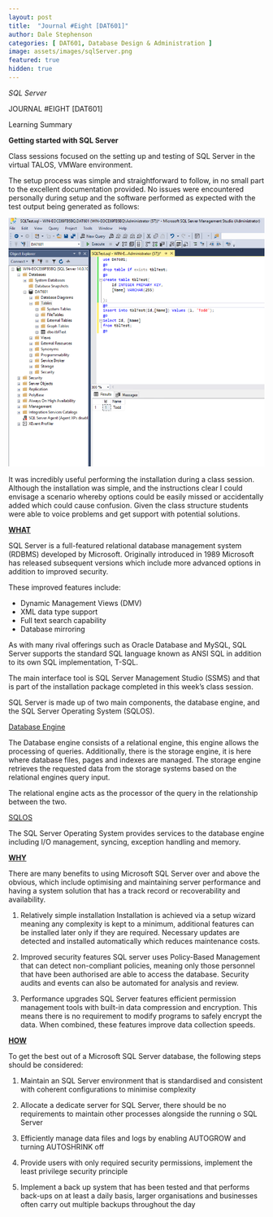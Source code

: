 ```yaml
---
layout: post
title:  "Journal #Eight [DAT601]"
author: Dale Stephenson
categories: [ DAT601, Database Design & Administration ]
image: assets/images/sqlServer.png
featured: true
hidden: true
---
```

<i>SQL Server</i>

JOURNAL #EIGHT [DAT601]

Learning Summary<br>

<b>Getting started with SQL Server</b>

Class sessions focused on the setting up and testing of SQL Server in the virtual TALOS, VMWare environment.

The setup process was simple and straightforward to follow, in no small part to the excellent documentation provided. No issues were encountered personally during setup and the software performed as expected with the test output being generated as follows:

<img src="/assets/images/dat_output.png" alt="Class Dat SQL Server Output"><br>

It was incredibly useful performing the installation during a class session. Although the installation was simple, and the instructions clear I could envisage a scenario whereby options could be easily missed or accidentally added which could cause confusion. Given the class structure students were able to voice problems and get support with potential solutions.

<b><u>WHAT</u></b>

SQL Server is a full-featured relational database management system (RDBMS) developed by Microsoft. Originally introduced in 1989 Microsoft has released subsequent versions which include more advanced options in addition to improved security.

These improved features include:

-	Dynamic Management Views (DMV)
-	XML data type support
-	Full text search capability
-	Database mirroring 

As with many rival offerings such as Oracle Database and MySQL, SQL Server supports the standard SQL language known as ANSI SQL in addition to its own SQL implementation, T-SQL.

The main interface tool is SQL Server Management Studio (SSMS) and that is part of the installation package completed in this week’s class session.

SQL Server is made up of two main components, the database engine, and the SQL Server Operating System (SQLOS).

<u>Database Engine</u>

The Database engine consists of a relational engine, this engine allows the processing of queries. Additionally, there is the storage engine, it is here where database files, pages and indexes are managed. The storage engine retrieves the requested data from the storage systems based on the relational engines query input. 

The relational engine acts as the processor of the query in the relationship between the two. 

<u>SQLOS</u>

The SQL Server Operating System provides services to the database engine including I/O management, syncing, exception handling and memory.

<b><u>WHY</u></b>

There are many benefits to using Microsoft SQL Server over and above the obvious, which include optimising and maintaining server performance and having a system solution that has a track record or recoverability and availability.

1.	Relatively simple installation 
Installation is achieved via a setup wizard meaning any complexity is kept to a minimum, additional features can be installed later only if they are required. Necessary updates are detected and installed automatically which reduces maintenance costs.

2.	Improved security features 
SQL server uses Policy-Based Management that can detect non-compliant policies, meaning only those personnel that have been authorised are able to access the database. Security audits and events can also be automated for analysis and review.

3.	Performance upgrades
SQL Server features efficient permission management tools with built-in data compression and encryption. This means there is no requirement to modify programs to safely encrypt the data. When combined, these features improve data collection speeds.

<b><u>HOW</u></b>

To get the best out of a Microsoft SQL Server database, the following steps should be considered:

1.	Maintain an SQL Server environment that is standardised and consistent with coherent configurations to minimise complexity 

2.	Allocate a dedicate server for SQL Server, there should be no requirements to maintain other processes alongside the running o SQL Server

3.	Efficiently manage data files and logs by enabling AUTOGROW and turning AUTOSHRINK off

4.	Provide users with only required security permissions, implement the least privilege security principle

5.	Implement a back up system that has been tested and that performs back-ups on at least a daily basis, larger organisations and businesses often carry out multiple backups throughout the day
